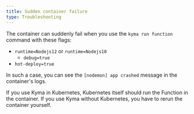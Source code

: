 ```yaml
---
title: Sudden container failure
type: Troubleshooting
---
```


The container can suddenly fail when you use the `kyma run function` command with these flags:
- `runtime=Nodejs12` or `runtime=Nodejs10`
    - `debug=true`
- `hot-deploy=true`

In such a case, you can see the `[nodemon] app crashed` message in the container's logs.

If you use Kyma in Kubernetes, Kubernetes itself should run the Function in the container.
If you use Kyma without Kubernetes, you have to rerun the container yourself. 
